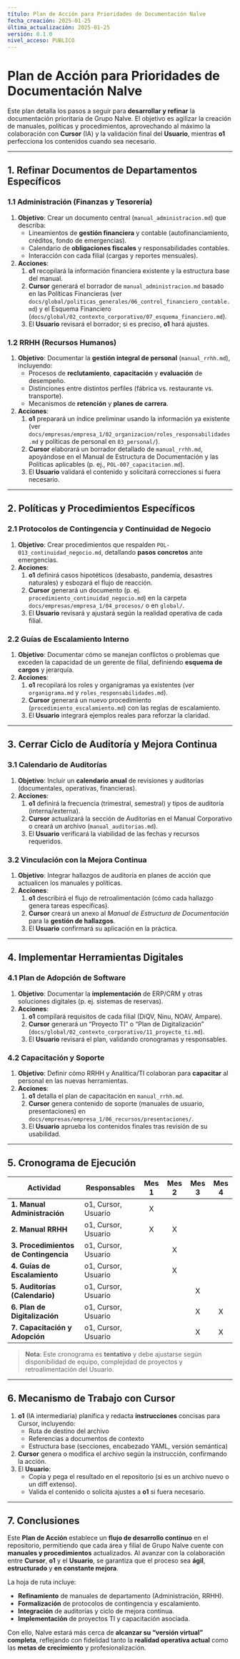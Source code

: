 ```yaml
---
título: Plan de Acción para Prioridades de Documentación Nalve
fecha_creación: 2025-01-25
última_actualización: 2025-01-25
versión: 0.1.0
nivel_acceso: PUBLICO
---
```

# **Plan de Acción para Prioridades de Documentación Nalve**

Este plan detalla los pasos a seguir para **desarrollar y refinar** la documentación prioritaria de Grupo Nalve. El objetivo es agilizar la creación de manuales, políticas y procedimientos, aprovechando al máximo la colaboración con **Cursor** (IA) y la validación final del **Usuario**, mientras **o1** perfecciona los contenidos cuando sea necesario.

---

## 1. Refinar Documentos de Departamentos Específicos

### 1.1 Administración (Finanzas y Tesorería)
1. **Objetivo**: Crear un documento central (`manual_administracion.md`) que describa:
   - Lineamientos de **gestión financiera** y contable (autofinanciamiento, créditos, fondo de emergencias).
   - Calendario de **obligaciones fiscales** y responsabilidades contables.
   - Interacción con cada filial (cargas y reportes mensuales).
2. **Acciones**:
   1. **o1** recopilará la información financiera existente y la estructura base del manual.
   2. **Cursor** generará el borrador de `manual_administracion.md` basado en las Políticas Financieras (ver `docs/global/politicas_generales/06_control_financiero_contable.md`) y el Esquema Financiero (`docs/global/02_contexto_corporativo/07_esquema_financiero.md`).
   3. El **Usuario** revisará el borrador; si es preciso, **o1** hará ajustes.

### 1.2 RRHH (Recursos Humanos)
1. **Objetivo**: Documentar la **gestión integral de personal** (`manual_rrhh.md`), incluyendo:
   - Procesos de **reclutamiento**, **capacitación** y **evaluación** de desempeño.
   - Distinciones entre distintos perfiles (fábrica vs. restaurante vs. transporte).
   - Mecanismos de **retención** y **planes de carrera**.
2. **Acciones**:
   1. **o1** preparará un índice preliminar usando la información ya existente (ver `docs/empresas/empresa_1/02_organizacion/roles_responsabilidades.md` y políticas de personal en `03_personal/`).
   2. **Cursor** elaborará un borrador detallado de `manual_rrhh.md`, apoyándose en el Manual de Estructura de Documentación y las Políticas aplicables (p. ej., `POL-007_capacitacion.md`).
   3. El **Usuario** validará el contenido y solicitará correcciones si fuera necesario.

---

## 2. Políticas y Procedimientos Específicos

### 2.1 Protocolos de Contingencia y Continuidad de Negocio
1. **Objetivo**: Crear procedimientos que respalden `POL-013_continuidad_negocio.md`, detallando **pasos concretos** ante emergencias.
2. **Acciones**:
   1. **o1** definirá casos hipotéticos (desabasto, pandemia, desastres naturales) y esbozará el flujo de reacción.
   2. **Cursor** generará un documento (p. ej. `procedimiento_continuidad_negocio.md`) en la carpeta `docs/empresas/empresa_1/04_procesos/` o en `global/`.
   3. El **Usuario** revisará y ajustará según la realidad operativa de cada filial.

### 2.2 Guías de Escalamiento Interno
1. **Objetivo**: Documentar cómo se manejan conflictos o problemas que exceden la capacidad de un gerente de filial, definiendo **esquema de cargos** y jerarquía.
2. **Acciones**:
   1. **o1** recopilará los roles y organigramas ya existentes (ver `organigrama.md` y `roles_responsabilidades.md`).
   2. **Cursor** generará un nuevo procedimiento (`procedimiento_escalamiento.md`) con las reglas de escalamiento.
   3. El **Usuario** integrará ejemplos reales para reforzar la claridad.

---

## 3. Cerrar Ciclo de Auditoría y Mejora Continua

### 3.1 Calendario de Auditorías
1. **Objetivo**: Incluir un **calendario anual** de revisiones y auditorías (documentales, operativas, financieras).
2. **Acciones**:
   1. **o1** definirá la frecuencia (trimestral, semestral) y tipos de auditoría (interna/externa).
   2. **Cursor** actualizará la sección de Auditorías en el Manual Corporativo o creará un archivo (`manual_auditorias.md`).
   3. El **Usuario** verificará la viabilidad de las fechas y recursos requeridos.

### 3.2 Vinculación con la Mejora Continua
1. **Objetivo**: Integrar hallazgos de auditoría en planes de acción que actualicen los manuales y políticas.
2. **Acciones**:
   1. **o1** describirá el flujo de retroalimentación (cómo cada hallazgo genera tareas específicas).
   2. **Cursor** creará un anexo al *Manual de Estructura de Documentación* para la **gestión de hallazgos**.
   3. El **Usuario** confirmará su aplicación en la práctica.

---

## 4. Implementar Herramientas Digitales

### 4.1 Plan de Adopción de Software
1. **Objetivo**: Documentar la **implementación** de ERP/CRM y otras soluciones digitales (p. ej. sistemas de reservas).
2. **Acciones**:
   1. **o1** compilará requisitos de cada filial (DiQV, Ninu, NOAV, Ampare).
   2. **Cursor** generará un “Proyecto TI” o “Plan de Digitalización” (`docs/global/02_contexto_corporativo/11_proyecto_ti.md`).
   3. El **Usuario** revisará el plan, validando cronogramas y responsables.

### 4.2 Capacitación y Soporte
1. **Objetivo**: Definir cómo RRHH y Analítica/TI colaboran para **capacitar** al personal en las nuevas herramientas.
2. **Acciones**:
   1. **o1** detalla el plan de capacitación en `manual_rrhh.md`.
   2. **Cursor** genera contenido de soporte (manuales de usuario, presentaciones) en `docs/empresas/empresa_1/06_recursos/presentaciones/`.
   3. El **Usuario** aprueba los contenidos finales tras revisión de su usabilidad.

---

## 5. Cronograma de Ejecución

| Actividad                              | Responsables        | Mes 1 | Mes 2 | Mes 3 | Mes 4 |
|----------------------------------------|---------------------|:-----:|:-----:|:-----:|:-----:|
| **1. Manual Administración**           | o1, Cursor, Usuario |   X   |       |       |       |
| **2. Manual RRHH**                     | o1, Cursor, Usuario |   X   |   X   |       |       |
| **3. Procedimientos de Contingencia**  | o1, Cursor, Usuario |       |   X   |       |       |
| **4. Guías de Escalamiento**           | o1, Cursor, Usuario |       |   X   |       |       |
| **5. Auditorías (Calendario)**         | o1, Cursor, Usuario |       |       |   X   |       |
| **6. Plan de Digitalización**          | o1, Cursor, Usuario |       |       |   X   |   X   |
| **7. Capacitación y Adopción**         | o1, Cursor, Usuario |       |       |   X   |   X   |

> **Nota**: Este cronograma es **tentativo** y debe ajustarse según disponibilidad de equipo, complejidad de proyectos y retroalimentación del Usuario.

---

## 6. Mecanismo de Trabajo con Cursor

1. **o1** (IA intermediaria) planifica y redacta **instrucciones** concisas para Cursor, incluyendo:
   - Ruta de destino del archivo
   - Referencias a documentos de contexto
   - Estructura base (secciones, encabezado YAML, versión semántica)
2. **Cursor** genera o modifica el archivo según la instrucción, confirmando la acción.  
3. El **Usuario**:
   - Copia y pega el resultado en el repositorio (si es un archivo nuevo o un diff extenso).
   - Valida el contenido o solicita ajustes a **o1** si fuera necesario.

---

## 7. Conclusiones

Este **Plan de Acción** establece un **flujo de desarrollo continuo** en el repositorio, permitiendo que cada área y filial de Grupo Nalve cuente con **manuales y procedimientos** actualizados. Al avanzar con la colaboración entre **Cursor**, **o1** y el **Usuario**, se garantiza que el proceso sea **ágil**, **estructurado** y **en constante mejora**.

La hoja de ruta incluye:
- **Refinamiento** de manuales de departamento (Administración, RRHH).
- **Formalización** de protocolos de contingencia y escalamiento.
- **Integración** de auditorías y ciclo de mejora continua.
- **Implementación** de proyectos TI y capacitación asociada.

Con ello, Nalve estará más cerca de **alcanzar su “versión virtual” completa**, reflejando con fidelidad tanto la **realidad operativa actual** como las **metas de crecimiento** y profesionalización.